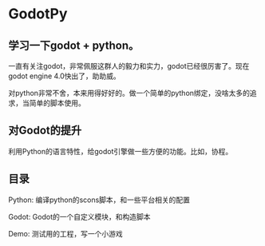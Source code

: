 # GodotPy

## 学习一下godot + python。

一直有关注godot，非常佩服这群人的毅力和实力，godot已经很厉害了。现在godot engine 4.0快出了，助助威。

对python非常不舍，本来用得好好的。做一个简单的python绑定，没啥太多的追求，当简单的脚本使用。


## 对Godot的提升
利用Python的语言特性，给godot引擎做一些方便的功能。比如，协程。


## 目录

Python: 编译python的scons脚本，和一些平台相关的配置

Godot: Godot的一个自定义模块，和构造脚本

Demo: 测试用的工程，写一个小游戏


